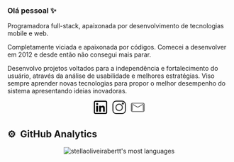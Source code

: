 ### Olá pessoal ✨

Programadora full-stack, apaixonada por desenvolvimento de tecnologias mobile e web.

Completamente viciada e apaixonada por códigos. Comecei a desenvolver em 2012 e desde então não consegui mais parar.

Desenvolvo projetos voltados para a independência e fortalecimento do usuário, através da análise de usabilidade e melhores estratégias. Viso sempre aprender novas tecnologias para propor o melhor desempenho do sistema apresentando ideias inovadoras.

<p align='center'>
<a href="https://www.linkedin.com/in/stellaoliveiram/"><img height="30" src="https://github.com/stellaoliveirabertt/stellaoliveirabertt/blob/master/linkedin.png?raw=true"></a>&nbsp;&nbsp;
<a href="https://www.instagram.com/stellaoliveirabertt/"><img height="30" src="https://github.com/stellaoliveirabertt/stellaoliveirabertt/blob/master/instagram.png?raw=true"></a>&nbsp;&nbsp;
<a href="mailto:stellabertthiolly@live.com"><img height="30" src="https://github.com/stellaoliveirabertt/stellaoliveirabertt/blob/master/mail.png?raw=true"></a>
</p>


## ⚙️ &nbsp;GitHub Analytics

<p align='center'>
<!-- <img width="530em" src="https://github-readme-stats.vercel.app/api?username=stellaoliveirabertt&show_icons=true&theme=vision-friendly-dark" alt="stellaoliveirabertt's stats"/> -->
<img width="530em" src="https://github-readme-stats.vercel.app/api/top-langs/?username=stellaoliveirabertt&layout=compact&theme=vision-friendly-dark" alt="stellaoliveirabertt's most languages"/>
</p>
